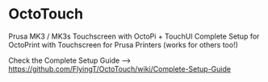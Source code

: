 # OctoTouch
Prusa MK3 / MK3s Touchscreen with OctoPi + TouchUI
Complete Setup for OctoPrint with Touchscreen for Prusa Printers (works for others too!)

Check the Complete Setup Guide --> https://github.com/FlyingT/OctoTouch/wiki/Complete-Setup-Guide
